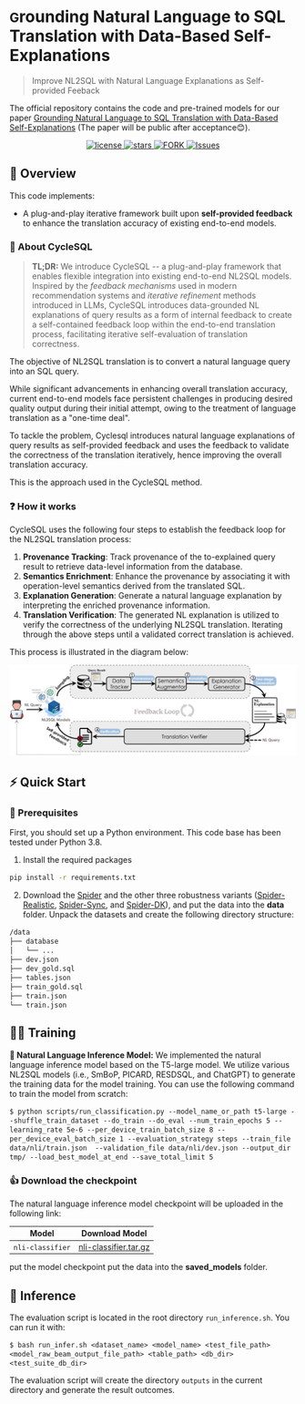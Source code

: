 # <span style="font-size:0.8em;">G</span>rounding Natural Language to SQL Translation with Data-Based Self-Explanations
> Improve NL2SQL with Natural Language Explanations as Self-provided Feeback
> 
The official repository contains the code and pre-trained models for our paper [Grounding Natural Language to SQL Translation with Data-Based Self-Explanations](https://arxiv.org/) (The paper will be public after acceptance😊).

<p align="center">
   <a href="https://github.com/kaimary/CycleSQL/blob/main/LICENSE">
        <img alt="license" src="https://img.shields.io/github/license/kaimary/CycleSQL.svg?color=blue">
   </a>
   <a href="https://github.com/kaimary/CycleSQL/stargazers">
       <img alt="stars" src="https://img.shields.io/github/stars/kaimary/CycleSQL" />
  	</a>
  	<a href="https://github.com/kaimary/CycleSQL/network/members">
       <img alt="FORK" src="https://img.shields.io/github/forks/kaimary/CycleSQL?color=FF8000" />
  	</a>
    <a href="https://github.com/kaimary/CycleSQL/issues">
      <img alt="Issues" src="https://img.shields.io/github/issues/kaimary/CycleSQL?color=0088ff"/>
    </a>
    <br />
</p>

## 📖 Overview

This code implements:

* A plug-and-play iterative framework built upon <strong>self-provided feedback</strong> to enhance the translation accuracy of existing end-to-end models.

### 🚀 About CycleSQL
> **TL;DR:** We introduce CycleSQL --  a plug-and-play framework that enables flexible integration into existing end-to-end NL2SQL models.
> Inspired by the *feedback mechanisms* used in modern recommendation systems and *iterative refinement* methods introduced in LLMs, CycleSQL introduces data-grounded NL explanations of query
results as a form of internal feedback to create a self-contained feedback loop within the end-to-end translation process, facilitating iterative self-evaluation of translation correctness.

The objective of NL2SQL translation is to convert a natural language query into an SQL query. 

While significant advancements in enhancing overall translation accuracy, current end-to-end models face persistent challenges in producing desired quality output during their initial attempt, owing to the treatment of language translation as a "one-time deal".

To tackle the problem, Cyclesql introduces natural language explanations of query results as self-provided feedback and uses the feedback to validate the correctness of the translation iteratively, hence improving the overall translation accuracy. 

This is the approach used in the CycleSQL method.

### ❓ How it works

CycleSQL uses the following four steps to establish the feedback loop for the NL2SQL translation process:

1. **Provenance Tracking**: Track provenance of the to-explained query result to retrieve data-level information from the database.
2. **Semantics Enrichment**: Enhance the provenance by associating it with operation-level semantics derived from the translated SQL.
3. **Explanation Generation**: Generate a natural language explanation by interpreting the enriched provenance information.
4. **Translation Verification**: The generated NL explanation is utilized to verify the correctness of the underlying NL2SQL translation.
Iterating through the above steps until a validated correct translation is achieved.

This process is illustrated in the diagram below:

<div style="text-align: center">
<img src="assets/overview.png" width="800">
</div>


## ⚡️ Quick Start

### 🙇 Prerequisites
First, you should set up a Python environment. This code base has been tested under Python 3.8.

1. Install the required packages
```bash
pip install -r requirements.txt
```

2. Download the [Spider](https://yale-lily.github.io/spider) and the other three robustness variants ([Spider-Realistic](https://drive.google.com/file/d/19tsgBGAxpagULSl9r85IFKIZb4kyBGGu/view?usp=sharing),  [Spider-Sync](https://drive.google.com/file/d/19tsgBGAxpagULSl9r85IFKIZb4kyBGGu/view?usp=sharing), and [Spider-DK](https://drive.google.com/file/d/19tsgBGAxpagULSl9r85IFKIZb4kyBGGu/view?usp=sharing)), and put the data into the <strong>data</strong> folder. Unpack the datasets and create the following directory structure:
```
/data
├── database
│   └── ...
├── dev.json
├── dev_gold.sql
├── tables.json
├── train_gold.sql
├── train.json
└── train.json
```


## 🏋️‍♀️ Training

**📃 Natural Language Inference Model:**
We implemented the natural language inference model based on the T5-large model. We utilize various NL2SQL models (i.e., SmBoP, PICARD, RESDSQL, and ChatGPT) to generate the training data for the model training. You can use the following command to train the model from scratch:

```
$ python scripts/run_classification.py --model_name_or_path t5-large --shuffle_train_dataset --do_train --do_eval --num_train_epochs 5 --learning_rate 5e-6 --per_device_train_batch_size 8 --per_device_eval_batch_size 1 --evaluation_strategy steps --train_file data/nli/train.json  --validation_file data/nli/dev.json --output_dir tmp/ --load_best_model_at_end --save_total_limit 5
```

### 👍 Download the checkpoint

The natural language inference model checkpoint will be uploaded in the following link:

Model  | Download Model
----|----
`nli-classifier`  | [nli-classifier.tar.gz](https://drive.google.com/file/d/13oOEkAHwF7i0iiWgVBdcMBR8lijEuF4o/view?usp=share_link)

put the model checkpoint put the data into the <strong>saved_models</strong> folder.

## 👀 Inference
The evaluation script is located in the root directory `run_inference.sh`.
You can run it with:
```
$ bash run_infer.sh <dataset_name> <model_name> <test_file_path> <model_raw_beam_output_file_path> <table_path> <db_dir> <test_suite_db_dir>
```

The evaluation script will create the directory `outputs` in the current directory and generate the result outcomes.
